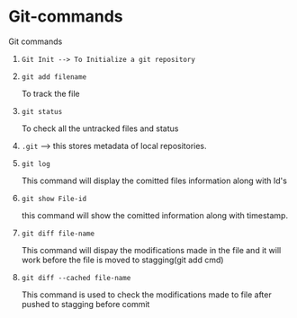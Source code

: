 # Git-commands
Git commands

 1. `Git Init --> To Initialize a git repository`

 2. `git add filename`

    To track the file

3. `git status`

    To check all the untracked files and status

4. `.git` --> this stores metadata of local repositories.

5.  `git log`

     This command will display the comitted files information along with Id's

6. `git show File-id`

    this command will show the comitted information along with timestamp.

7. `git diff file-name`

   This command will dispay the modifications made in the file and it will work before the file is moved to stagging(git add cmd)

8. `git diff --cached file-name`

   This command is used to check the modifications made to file after pushed to stagging before commit

   

  

     
